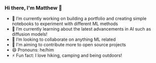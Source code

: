 ### Hi there, I'm Matthew 👋

<!--
**mattrothery/mattrothery** is a ✨ _special_ ✨ repository because its `README.md` (this file) appears on your GitHub profile.

Here are some ideas to get you started:

- 🔭 I’m currently working on ...
- 🌱 I’m currently learning ...
- 👯 I’m looking to collaborate on ...
- 🤔 I’m looking for help with ...
- 💬 Ask me about ...
- 📫 How to reach me: ...
- 😄 Pronouns: ...
- ⚡ Fun fact: ...
-->

- 🔭 I’m currently working on building a portfolio and creating simple notebooks to experiment with different ML methods
- 🌱 I’m currently learning about the latest advancements in AI such as diffusion models!
- 👯 I’m looking to collaborate on anything ML related
- 🎯 I'm aiming to contribute more to open source projects
- 😄 Pronouns: he/him
- ⚡ Fun fact: I love hiking, camping and being outdoors!
